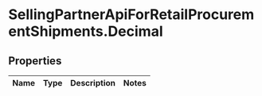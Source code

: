 # SellingPartnerApiForRetailProcurementShipments.Decimal

## Properties
Name | Type | Description | Notes
------------ | ------------- | ------------- | -------------


